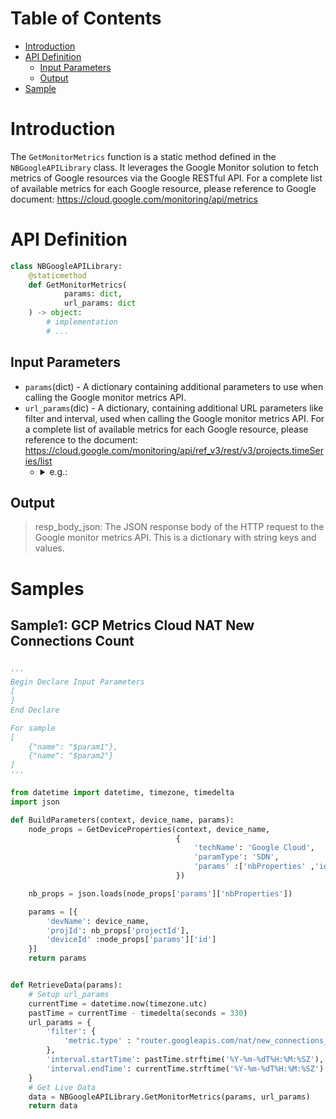 # Table of Contents
- [Introduction](#introduction)
- [API Definition](#api_def)
    - [Input Parameters](#input-parameters)
    - [Output](#output)
- [Sample](#sample)

# Introduction <a id="introduction"></a>
The `GetMonitorMetrics` function is a static method defined in the `NBGoogleAPILibrary` class. It leverages the Google Monitor solution to fetch metrics of Google resources via the Google RESTful API.
For a complete list of available metrics for each Google resource, please reference to Google document: https://cloud.google.com/monitoring/api/metrics

# API Definition <a id="api_def"></a>
```python
class NBGoogleAPILibrary:
    @staticmethod
    def GetMonitorMetrics(
            params: dict,
            url_params: dict
    ) -> object:
        # implementation
        # ...
```

## Input Parameters <a id="input"></a>
 - `params`(dict) - A dictionary containing additional parameters to use when calling the Google monitor metrics API. 
 - `url_params`(dic) - A dictionary, containing additional URL parameters like filter and interval, used when calling the Google monitor metrics API. For a complete list of available metrics for each Google resource, please reference to the document: https://cloud.google.com/monitoring/api/ref_v3/rest/v3/projects.timeSeries/list
     - <details><summary>e.g.:</summary>

        ```json5
        {
            'filter':  {
                'metric.type' : 'router.googleapis.com/bgp/received_routes_count',
                'metric.labels.bgp_peer_name' : 'auto-ia-bgp-gcptonetbonda-xxxx'
            },
            'interval.startTime': '2023-08-16T05:40:54Z',
            'interval.endTime': '2023-08-16T07:40:54Z'
        }
        ```
        </details>

## Output <a id="output"></a>
> resp_body_json: The JSON response body of the HTTP request to the Google monitor metrics API. This is a dictionary with string keys and values.

# Samples <a id="sample"></a>

## Sample1: GCP Metrics Cloud NAT New Connections Count
```python

'''
Begin Declare Input Parameters
[
]
End Declare

For sample
[
    {"name": "$param1"},
    {"name": "$param2"}
]
'''

from datetime import datetime, timezone, timedelta
import json

def BuildParameters(context, device_name, params):
    node_props = GetDeviceProperties(context, device_name,
                                     {
                                         'techName': 'Google Cloud',
                                         'paramType': 'SDN',
                                         'params' :['nbProperties' ,'id']
                                     })

    nb_props = json.loads(node_props['params']['nbProperties'])

    params = [{
        'devName': device_name,
        'projId': nb_props['projectId'],
        'deviceId' :node_props['params']['id']
    }]
    return params


def RetrieveData(params):
    # Setup url_params
    currentTime = datetime.now(timezone.utc)
    pastTime = currentTime - timedelta(seconds = 330)
    url_params = {
        'filter': {
            'metric.type' : "router.googleapis.com/nat/new_connections_count"
        },
        'interval.startTime': pastTime.strftime('%Y-%m-%dT%H:%M:%SZ'),
        'interval.endTime': currentTime.strftime('%Y-%m-%dT%H:%M:%SZ')
    }
    # Get Live Data
    data = NBGoogleAPILibrary.GetMonitorMetrics(params, url_params)
    return data

 ```
